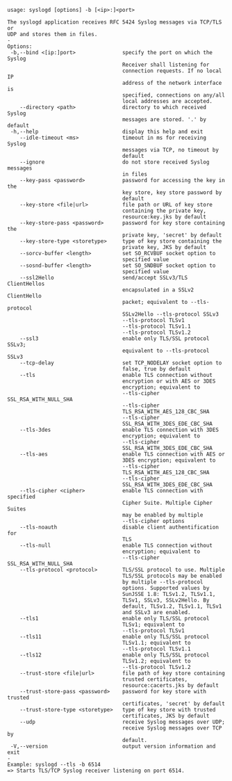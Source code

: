     usage: syslogd [options] -b [<ip>:]<port>
    
    The syslogd application receives RFC 5424 Syslog messages via TCP/TLS or
    UDP and stores them in files.
    -
    Options:
     -b,--bind <[ip:]port>               specify the port on which the Syslog
                                         Receiver shall listening for
                                         connection requests. If no local IP
                                         address of the network interface is
                                         specified, connections on any/all
                                         local addresses are accepted.
        --directory <path>               directory to which received Syslog
                                         messages are stored. '.' by default
     -h,--help                           display this help and exit
        --idle-timeout <ms>              timeout in ms for receiving Syslog
                                         messages via TCP, no timeout by
                                         default
        --ignore                         do not store received Syslog messages
                                         in files
        --key-pass <password>            password for accessing the key in the
                                         key store, key store password by
                                         default
        --key-store <file|url>           file path or URL of key store
                                         containing the private key,
                                         resource:key.jks by default
        --key-store-pass <password>      password for key store containing the
                                         private key, 'secret' by default
        --key-store-type <storetype>     type of key store containing the
                                         private key, JKS by default
        --sorcv-buffer <length>          set SO_RCVBUF socket option to
                                         specified value
        --sosnd-buffer <length>          set SO_SNDBUF socket option to
                                         specified value
        --ssl2Hello                      send/accept SSLv3/TLS ClientHellos
                                         encapsulated in a SSLv2 ClientHello
                                         packet; equivalent to --tls-protocol
                                         SSLv2Hello --tls-protocol SSLv3
                                         --tls-protocol TLSv1
                                         --tls-protocol TLSv1.1
                                         --tls-protocol TLSv1.2
        --ssl3                           enable only TLS/SSL protocol SSLv3;
                                         equivalent to --tls-protocol SSLv3
        --tcp-delay                      set TCP_NODELAY socket option to
                                         false, true by default
        --tls                            enable TLS connection without
                                         encryption or with AES or 3DES
                                         encryption; equivalent to
                                         --tls-cipher SSL_RSA_WITH_NULL_SHA
                                         --tls-cipher
                                         TLS_RSA_WITH_AES_128_CBC_SHA
                                         --tls-cipher
                                         SSL_RSA_WITH_3DES_EDE_CBC_SHA
        --tls-3des                       enable TLS connection with 3DES
                                         encryption; equivalent to
                                         --tls-cipher
                                         SSL_RSA_WITH_3DES_EDE_CBC_SHA
        --tls-aes                        enable TLS connection with AES or
                                         3DES encryption; equivalent to
                                         --tls-cipher
                                         TLS_RSA_WITH_AES_128_CBC_SHA
                                         --tls-cipher
                                         SSL_RSA_WITH_3DES_EDE_CBC_SHA
        --tls-cipher <cipher>            enable TLS connection with specified
                                         Cipher Suite. Multiple Cipher Suites
                                         may be enabled by multiple
                                         --tls-cipher options
        --tls-noauth                     disable client authentification for
                                         TLS
        --tls-null                       enable TLS connection without
                                         encryption; equivalent to
                                         --tls-cipher SSL_RSA_WITH_NULL_SHA
        --tls-protocol <protocol>        TLS/SSL protocol to use. Multiple
                                         TLS/SSL protocols may be enabled
                                         by multiple --tls-protocol
                                         options. Supported values by
                                         SunJSSE 1.8: TLSv1.2, TLSv1.1,
                                         TLSv1, SSLv3, SSLv2Hello. By
                                         default, TLSv1.2, TLSv1.1, TLSv1
                                         and SSLv3 are enabled.
        --tls1                           enable only TLS/SSL protocol
                                         TLSv1; equivalent to
                                         --tls-protocol TLSv1
        --tls11                          enable only TLS/SSL protocol
                                         TLSv1.1; equivalent to
                                         --tls-protocol TLSv1.1
        --tls12                          enable only TLS/SSL protocol
                                         TLSv1.2; equivalent to
                                         --tls-protocol TLSv1.2
        --trust-store <file|url>         file path of key store containing
                                         trusted certificates,
                                         resource:cacerts.jks by default
        --trust-store-pass <password>    password for key store with trusted
                                         certificates, 'secret' by default
        --trust-store-type <storetype>   type of key store with trusted
                                         certificates, JKS by default
        --udp                            receive Syslog messages over UDP;
                                         receive Syslog messages over TCP by
                                         default.
     -V,--version                        output version information and exit
    -
    Example: syslogd --tls -b 6514
    => Starts TLS/TCP Syslog receiver listening on port 6514.
